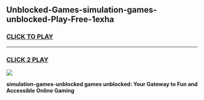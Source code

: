 
## Unblocked-Games-simulation-games-unblocked-Play-Free-1exha
<h3>
<a href="https://premium76.site?title=simulation-games-unblocked&ref=10A">CLICK TO PLAY</a></h3>
<hr>

<h3>
<a href="https://premium76.site?title=simulation-games-unblocked&ref=10A">CLICK 2 PLAY</a>
  
</h3>

<a href="https://premium76.site?title=simulation-games-unblocked&ref=10A"><img src="https://clearcache.store/games.png"></a>


**simulation-games-unblocked games unblocked: Your Gateway to Fun and Accessible Online Gaming**
